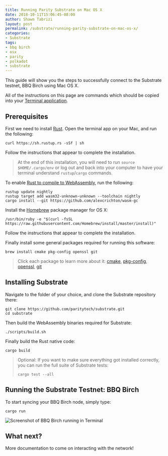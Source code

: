 ```yaml
---
title: Running Parity Substrate on Mac OS X
date: 2018-10-11T15:06:45-08:00
author: Shawn Tabrizi
layout: post
permalink: /substrate/running-parity-substrate-on-mac-os-x/
categories:
- Substrate
tags:
- bbq birch
- osx
- parity
- polkadot
- substrate
---
```


<p>This guide will show you the steps to successfully connect to the Substrate testnet, BBQ Birch using Mac OS X.</p>
<p>All of the instructions on this page are commands which should be copied into your <a
                href="https://support.apple.com/guide/terminal/welcome/mac" target="_blank">Terminal application</a>.
</p>
<h2 id="Prerequisites"><a class="anchor hidden-xs" href="#Prerequisites" title="Prerequisites"><span
                        class="octicon octicon-link"></span></a>Prerequisites</h2>
<p>First we need to install <a href="https://www.rust-lang.org/">Rust</a>. Open the terminal app on your Mac, and run
        the following:</p>
<pre><code>curl https://sh.rustup.rs -sSf | sh
</code></pre>
<p>Follow the instructions that appear to complete the installation.</p>
<blockquote>
        <p>At the end of this installation, you will need to run <code>source $HOME/.cargo/env</code> or log out and
                back into your computer to have your terminal understand <code>rustup</code>/<code>cargo</code>
                commands.</p>
</blockquote>
<p>To enable <a href="https://www.hellorust.com/news/native-wasm-target.html" target="_blank">Rust to compile to
                WebAssembly</a>,
        run the following:</p>
<pre><code>rustup update nightly
rustup target add wasm32-unknown-unknown --toolchain nightly
cargo install --git https://github.com/alexcrichton/wasm-gc
</code></pre>
<p>Install the <a href="https://brew.sh/" target="_blank">Homebrew</a> package manager for OS X:</p>
<pre><code>/usr/bin/ruby -e "$(curl -fsSL https://raw.githubusercontent.com/Homebrew/install/master/install)"
</code></pre>
<p>Follow the instructions that appear to complete the installation.</p>
<p>Finally install some general packages required for running this software:</p>
<pre><code>brew install cmake pkg-config openssl git
</code></pre>
<blockquote>
        <p>Click each package to learn more about it: <a href="https://cmake.org/" target="_blank">cmake</a>, <a
                        href="https://www.freedesktop.org/wiki/Software/pkg-config/" target="_blank">pkg-config</a>, <a
                        href="https://www.openssl.org/" target="_blank">openssl</a>, <a href="https://git-scm.com/"
                        target="_blank">git</a></p>
</blockquote>
<h2 id="Installing-Substrate"><a class="anchor hidden-xs" href="#Installing-Substrate"
                title="Installing-Substrate"><span class="octicon octicon-link"></span></a>Installing
        Substrate</h2>
<p>Navigate to the folder of your choice, and clone the Substrate repository there:</p>
<pre><code>git clone https://github.com/paritytech/substrate.git
cd substrate
</code></pre>
<p>Then build the WebAssembly binaries required for Substrate:</p>
<pre><code>./scripts/build.sh
</code></pre>
<p>Finally build the Rust native code:</p>
<pre><code>cargo build
</code></pre>
<blockquote>
        <p>Optional: If you want to make sure everything got installed correctly, you can run the full suite of
                Substrate
                tests:</p>
        <pre><code>cargo test --all
</code></pre>
</blockquote>
<h2 id="Running-the-Substrate-Testnet-BBQ-Birch"><a class="anchor hidden-xs"
                href="#Running-the-Substrate-Testnet-BBQ-Birch" title="Running-the-Substrate-Testnet-BBQ-Birch"><span
                        class="octicon octicon-link"></span></a>Running the Substrate Testnet: BBQ Birch</h2>
<p>To start syncing your BBQ Birch node, simply type:</p>
<pre><code>cargo run
</code></pre>
<p><img src="https://i.imgur.com/jxqqr9Q.png" alt="Screenshot of BBQ Birch running in Terminal"></p>
<h2 id="What-next"><a class="anchor hidden-xs" href="#What-next" title="What-next"><span
                        class="octicon octicon-link"></span></a>What
        next?</h2>
<p>More documentation to come on interacting with the network!</p>
